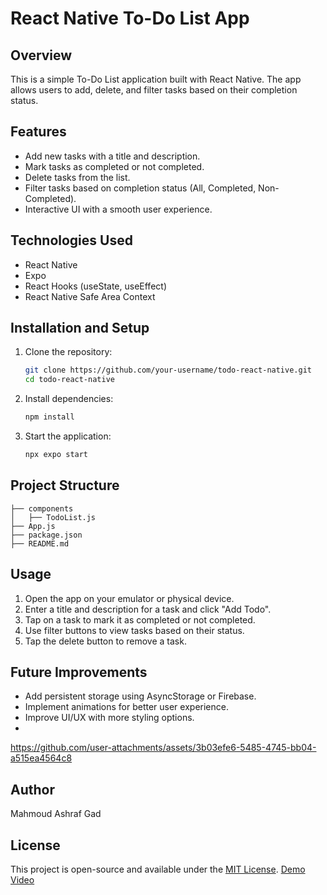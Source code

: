 # React Native To-Do List App

## Overview
This is a simple To-Do List application built with React Native. The app allows users to add, delete, and filter tasks based on their completion status.

## Features
- Add new tasks with a title and description.
- Mark tasks as completed or not completed.
- Delete tasks from the list.
- Filter tasks based on completion status (All, Completed, Non-Completed).
- Interactive UI with a smooth user experience.

## Technologies Used
- React Native
- Expo
- React Hooks (useState, useEffect)
- React Native Safe Area Context

## Installation and Setup
1. Clone the repository:
   ```sh
   git clone https://github.com/your-username/todo-react-native.git
   cd todo-react-native
   ```
2. Install dependencies:
   ```sh
   npm install
   ```
3. Start the application:
   ```sh
   npx expo start
   ```

## Project Structure
```
├── components
│   ├── TodoList.js
├── App.js
├── package.json
├── README.md
```

## Usage
1. Open the app on your emulator or physical device.
2. Enter a title and description for a task and click "Add Todo".
3. Tap on a task to mark it as completed or not completed.
4. Use filter buttons to view tasks based on their status.
5. Tap the delete button to remove a task.

## Future Improvements
- Add persistent storage using AsyncStorage or Firebase.
- Implement animations for better user experience.
- Improve UI/UX with more styling options.
- 
https://github.com/user-attachments/assets/3b03efe6-5485-4745-bb04-a515ea4564c8

## Author
Mahmoud Ashraf Gad

## License
This project is open-source and available under the [MIT License](LICENSE).
[Demo Video](./path-to-video.mp4)
